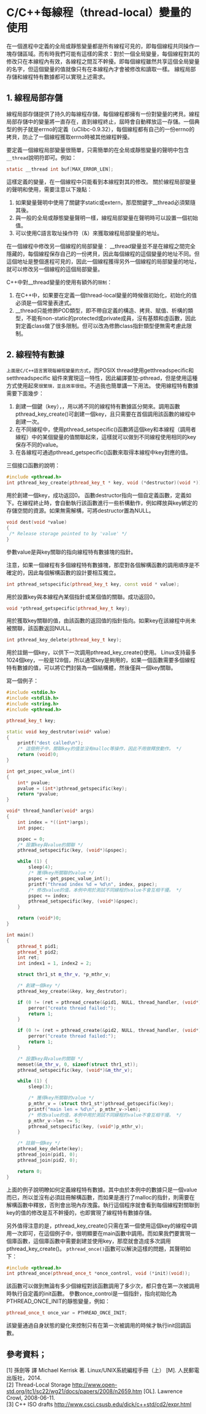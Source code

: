# C/C++每線程（thread-local）變量的使用


在一個進程中定義的全局或靜態變量都是所有線程可見的，即每個線程共同操作一塊存儲區域。而有時我們可能有這樣的需求：對於一個全局變量，每個線程對其的修改只在本線程內有效，各線程之間互不幹擾。即每個線程雖然共享這個全局變量的名字，但這個變量的值就像只有在本線程內才會被修改和讀取一樣。
線程局部存儲和線程特有數據都可以實現上述需求。

## 1. 線程局部存儲


線程局部存儲提供了持久的每線程存儲，每個線程都擁有一份對變量的拷貝。線程局部存儲中的變量將一直存在，直到線程終止，屆時會自動釋放這一存儲。一個典型的例子就是errno的定義（uClibc-0.9.32），每個線程都有自己的一份errno的拷貝，防止了一個線程獲取errno時被其他線程幹擾。

要定義一個線程局部變量很簡單，只需簡單的在全局或靜態變量的聲明中包含`__thread`說明符即可。例如：

```c
static __thread int buf[MAX_ERROR_LEN];  
```

這樣定義的變量，在一個線程中只能看到本線程對其的修改。
關於線程局部變量的聲明和使用，需要注意以下幾點：

1. 如果變量聲明中使用了關鍵字static或extern，那麼關鍵字__thread必須緊隨其後。
2. 與一般的全局或靜態變量聲明一樣，線程局部變量在聲明時可以設置一個初始值。
3. 可以使用C語言取址操作符（&）來獲取線程局部變量的地址。

在一個線程中修改另一個線程的局部變量：
__thread變量並不是在線程之間完全隱藏的，每個線程保存自己的一份拷貝，因此每個線程的這個變量的地址不同。但這個地址是整個進程可見的，因此一個線程獲得另外一個線程的局部變量的地址，就可以修改另一個線程的這個局部變量。


C++中對__thread變量的使用有額外的`限制`：

1. 在C++中，如果要在定義一個thread-local變量的時候做初始化，初始化的值必須是一個常量表達式。 
2. __thread只能修飾POD類型，即不帶自定義的構造、拷貝、賦值、析構的類型，不能有non-static的protected或private成員，沒有基類和虛函數，因此對定義class做了很多限制。但可以改為修飾class指針類型便無需考慮此限制。

## 2. 線程特有數據

`上面是C/C++語言實現每線程變量的方式`，而POSIX thread使用getthreadspecific和setthreadspecific 組件來實現這一特性，因此編譯要加-pthread，但是使用這種方式使用起來`很繁瑣，並且效率很低`。不過我也簡單講一下用法。
使用線程特有數據需要下面幾步：

1. 創建一個鍵（key），，用以將不同的線程特有數據區分開來。調用函數pthread_key_create()可創建一個key，且只需要在首個調用該函數的線程中創建一次。
2. 在不同線程中，使用pthread_setspecific()函數將這個key和本線程（調用者線程）中的某個變量的值關聯起來，這樣就可以做到不同線程使用相同的key保存不同的value。
3. 在各線程可通過pthread_getspecific()函數來取得本線程中key對應的值。

三個接口函數的說明：


```cpp
#include <pthread.h>  
int pthread_key_create(pthread_key_t * key, void (*destructor)(void *));  
```


用於創建一個key，成功返回0。
函數destructor指向一個自定義函數，定義如下。在線程終止時，會自動執行該函數進行一些析構動作，例如釋放與key綁定的存儲空間的資源。如果無需解構，可將destructor置為NULL。
```cpp
void dest(void *value)
{
 /* Release storage pointed to by 'value' */
}
```

參數value是與key關聯的指向線程特有數據塊的指針。

注意，如果一個線程有多個線程特有數據塊，那麼對各個解構函數的調用順序是不確定的，因此每個解構函數的設計要相互獨立。

```cpp
int pthread_setspecific(pthread_key_t key, const void * value);  
```

用於設置key與本線程內某個指針或某個值的關聯。成功返回0。

```cpp
void *pthread_getspecific(pthread_key_t key);  
```

用於獲取key關聯的值，由該函數的返回值的指針指向。如果key在該線程中尚未被關聯，該函數返回NULL。

```cpp
int pthread_key_delete(pthread_key_t key);  
```

用於註銷一個key，以供下一次調用pthread_key_create()使用。
Linux支持最多1024個key，一般是128個，所以通常key是夠用的，如果一個函數需要多個線程特有數據的值，可以將它們封裝為一個結構體，然後僅與一個key關聯。

寫一個例子：



```cpp
#include <stdio.h>
#include <stdlib.h>
#include <string.h>
#include <pthread.h>

pthread_key_t key;

static void key_destrutor(void* value)
{
    printf("dest called\n");
    /* 這個例子中，關聯key的值並沒有malloc等操作，因此不用做釋放動作。 */
    return (void)0;
}

int get_pspec_value_int()
{
    int* pvalue;
    pvalue = (int*)pthread_getspecific(key);
    return *pvalue;
}

void* thread_handler(void* args)
{
    int index = *((int*)args);
    int pspec;

    pspec = 0;
    /* 設置key與value的關聯 */
    pthread_setspecific(key, (void*)&pspec);

    while (1) {
        sleep(4);
        /* 獲得key所關聯的value */
        pspec = get_pspec_value_int();
        printf("thread index %d = %d\n", index, pspec);
        /* 修改value的值，本例中用於測試不同線程的value不會互相干擾。 */
        pspec += index;
        pthread_setspecific(key, (void*)&pspec);
    }

    return (void*)0;
}

int main()
{
    pthread_t pid1;
    pthread_t pid2;
    int ret;
    int index1 = 1, index2 = 2;

    struct thr1_st m_thr_v, *p_mthr_v;

    /* 創建一個key */
    pthread_key_create(&key, key_destrutor);

    if (0 != (ret = pthread_create(&pid1, NULL, thread_handler, (void*)&index1))) {
        perror("create thread failed:");
        return 1;
    }

    if (0 != (ret = pthread_create(&pid2, NULL, thread_handler, (void*)&index2))) {
        perror("create thread failed:");
        return 1;
    }

    /* 設置key與value的關聯 */
    memset(&m_thr_v, 0, sizeof(struct thr1_st));
    pthread_setspecific(key, (void*)&m_thr_v);

    while (1) {
        sleep(3);

        /* 獲得key所關聯的value */
        p_mthr_v = (struct thr1_st*)pthread_getspecific(key);
        printf("main len = %d\n", p_mthr_v->len);
        /* 修改value的值，本例中用於測試不同線程的value不會互相干擾。 */
        p_mthr_v->len += 5;
        pthread_setspecific(key, (void*)p_mthr_v);
    }

    /* 註銷一個key */
    pthread_key_delete(key);
    pthread_join(pid1, 0);
    pthread_join(pid2, 0);

    return 0;
}
```

上面的例子說明瞭如何定義線程特有數據。其中由於本例中的數據只是一個value而已，所以並沒有必須註冊解構函數，而如果是進行了malloc的指針，則需要在解構函數中釋放，否則會出現內存洩露。執行這個程序就會看到每個線程對關聯到key的值的修改是互不幹擾的，也即實現了線程特有數據存儲。

另外值得注意的是，pthread_key_create()只需在第一個使用這個key的線程中調用一次即可，在這個例子中，很明顯要在main函數中調用。而如果我們要實現一個庫函數，這個庫函數中需要創建並使用key，那麼就會造成多次調用pthread_key_create()。
`pthread_once()`函數可以解決這樣的問題，其聲明如下：

```cpp
#include <pthread.h>  
int pthread_once(pthread_once_t *once_control, void (*init)(void)); 
```

該函數可以做到無論有多少個線程對該函數調用了多少次，都只會在第一次被調用時執行自定義的init函數。
參數once_control是一個指針，指向初始化為PTHREAD_ONCE_INIT的靜態變量，例如：

```cpp
pthread_once_t once_var = PTHREAD_ONCE_INIT;  
```

該變量通過自身狀態的變化來控制只有在第一次被調用的時候才執行init回調函數。

## 參考資料；

[1] 孫劍等 譯 Michael Kerrisk 著. Linux/UNIX系統編程手冊（上） [M]. 人民郵電出版社，2014.<br>
[2] Thread-Local Storage http://www.open-std.org/jtc1/sc22/wg21/docs/papers/2008/n2659.htm [OL]. Lawrence Crowl, 2008-06-11.<br>
[3] C++ ISO drafts http://www.csci.csusb.edu/dick/c++std/cd2/expr.html

